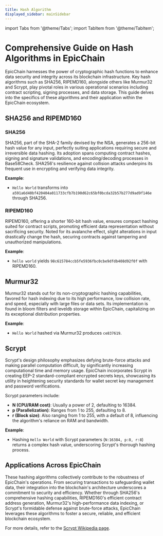 ```yaml
---
title: Hash Algorithm
displayed_sidebar: mainSidebar
---
```


import Tabs from '@theme/Tabs';
import TabItem from '@theme/TabItem';



# Comprehensive Guide on Hash Algorithms in EpicChain

EpicChain harnesses the power of cryptographic hash functions to enhance data security and integrity across its blockchain infrastructure. Key hash algorithms such as SHA256, RIPEMD160, alongside others like Murmur32 and Scrypt, play pivotal roles in various operational scenarios including contract scripting, signing processes, and data storage. This guide delves into the specifics of these algorithms and their application within the EpicChain ecosystem.

## SHA256 and RIPEMD160

### SHA256
SHA256, part of the SHA-2 family devised by the NSA, generates a 256-bit hash value for any input, perfectly suiting applications requiring secure and irreversible data hashing. Its adoption spans computing contract hashes, signing and signature validations, and encoding/decoding processes in Base58Check. SHA256's resilience against collision attacks underpins its frequent use in encrypting and verifying data integrity.

**Example**: 
- `Hello World` transforms into `a591a6d40bf420404a011733cfb7b190d62c65bf0bcda32b57b277d9ad9f146e` through SHA256.

### RIPEMD160
RIPEMD160, offering a shorter 160-bit hash value, ensures compact hashing suited for contract scripts, promoting efficient data representation without sacrificing security. Noted for its avalanche effect, slight alterations in input drastically change the hash, securing contracts against tampering and unauthorized manipulations.

**Example**: 
- `hello world` yields `98c615784ccb5fe5936fbc0cbe9dfdb408d92f0f` with RIPEMD160.

## Murmur32

Murmur32 stands out for its non-cryptographic hashing capabilities, favored for hash indexing due to its high performance, low collision rate, and speed, especially with large files or data sets. Its implementation is found in bloom filters and leveldb storage within EpicChain, capitalizing on its exceptional distribution properties.

**Example**: 
- `Hello World` hashed via Murmur32 produces `ce837619`.

## Scrypt

Scrypt's design philosophy emphasizes defying brute-force attacks and making parallel computation difficult, by significantly increasing computational time and memory usage. EpicChain incorporates Scrypt in creating EEP-2 standard-compliant encrypted secrets keys, showcasing its utility in heightening security standards for wallet secret key management and password verifications.

Scrypt parameters include:
- **N (CPU/RAM cost)**: Usually a power of 2, defaulting to 16384.
- **p (Parallelization)**: Ranges from 1 to 255, defaulting to 8.
- **r (Block size)**: Also ranging from 1 to 255, with a default of 8, influencing the algorithm's reliance on RAM and bandwidth.

**Example**: 
- Hashing `Hello World` with Scrypt parameters (`N:16384, p:8, r:8`) returns a complex hash value, underscoring Scrypt's thorough hashing process.

## Applications Across EpicChain

These hashing algorithms collectively contribute to the robustness of EpicChain's operations. From securing transactions to safeguarding wallet data, their integration into the blockchain's architecture underscores a commitment to security and efficiency. Whether through SHA256's comprehensive hashing capabilities, RIPEMD160's efficient contract address generation, Murmur32's high-performance data indexing, or Scrypt's formidable defense against brute-force attacks, EpicChain leverages these algorithms to foster a secure, reliable, and efficient blockchain ecosystem.

For more details, refer to the [Scrypt Wikipedia page](https://en.wikipedia.org/wiki/Scrypt).





<br/>